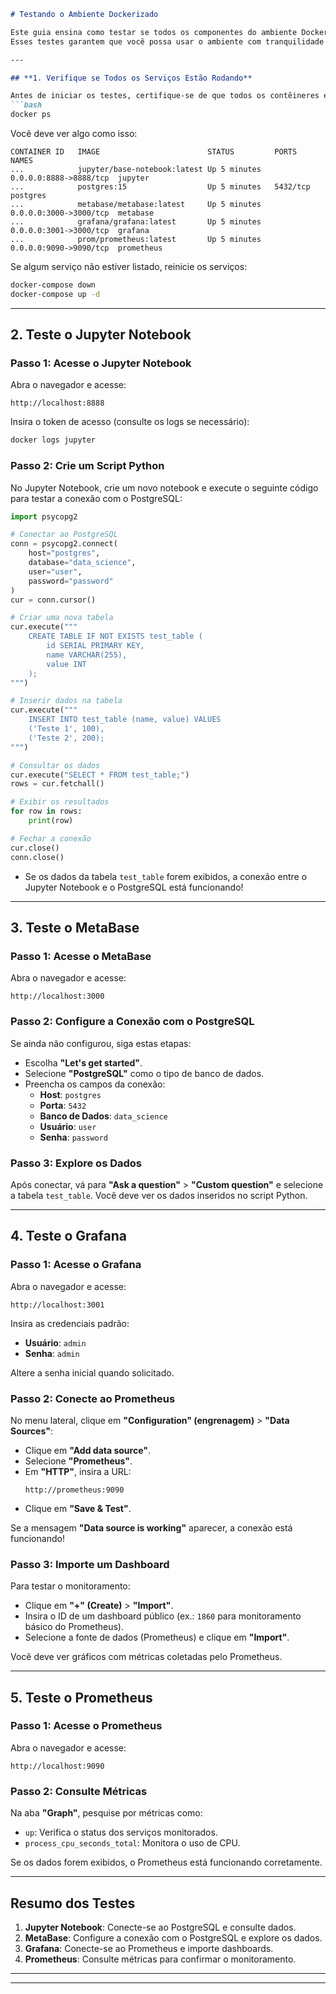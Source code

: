 

```markdown
# Testando o Ambiente Dockerizado

Este guia ensina como testar se todos os componentes do ambiente Dockerizado estão conectados e funcionando corretamente. 
Esses testes garantem que você possa usar o ambiente com tranquilidade para seus estudos e projetos.

---

## **1. Verifique se Todos os Serviços Estão Rodando**

Antes de iniciar os testes, certifique-se de que todos os contêineres estão ativos:
```bash
docker ps
```

Você deve ver algo como isso:
```
CONTAINER ID   IMAGE                        STATUS         PORTS                   NAMES
...            jupyter/base-notebook:latest Up 5 minutes   0.0.0.0:8888->8888/tcp  jupyter
...            postgres:15                  Up 5 minutes   5432/tcp                postgres
...            metabase/metabase:latest     Up 5 minutes   0.0.0.0:3000->3000/tcp  metabase
...            grafana/grafana:latest       Up 5 minutes   0.0.0.0:3001->3000/tcp  grafana
...            prom/prometheus:latest       Up 5 minutes   0.0.0.0:9090->9090/tcp  prometheus
```

Se algum serviço não estiver listado, reinicie os serviços:
```bash
docker-compose down
docker-compose up -d
```

---

## **2. Teste o Jupyter Notebook**

### **Passo 1: Acesse o Jupyter Notebook**
Abra o navegador e acesse:
```
http://localhost:8888
```

Insira o token de acesso (consulte os logs se necessário):
```bash
docker logs jupyter
```

### **Passo 2: Crie um Script Python**
No Jupyter Notebook, crie um novo notebook e execute o seguinte código para testar a conexão com o PostgreSQL:

```python
import psycopg2

# Conectar ao PostgreSQL
conn = psycopg2.connect(
    host="postgres",
    database="data_science",
    user="user",
    password="password"
)
cur = conn.cursor()

# Criar uma nova tabela
cur.execute("""
    CREATE TABLE IF NOT EXISTS test_table (
        id SERIAL PRIMARY KEY,
        name VARCHAR(255),
        value INT
    );
""")

# Inserir dados na tabela
cur.execute("""
    INSERT INTO test_table (name, value) VALUES
    ('Teste 1', 100),
    ('Teste 2', 200);
""")

# Consultar os dados
cur.execute("SELECT * FROM test_table;")
rows = cur.fetchall()

# Exibir os resultados
for row in rows:
    print(row)

# Fechar a conexão
cur.close()
conn.close()
```

- Se os dados da tabela `test_table` forem exibidos, a conexão entre o Jupyter Notebook e o PostgreSQL está funcionando!

---

## **3. Teste o MetaBase**

### **Passo 1: Acesse o MetaBase**
Abra o navegador e acesse:
```
http://localhost:3000
```

### **Passo 2: Configure a Conexão com o PostgreSQL**
Se ainda não configurou, siga estas etapas:
- Escolha **"Let's get started"**.
- Selecione **"PostgreSQL"** como o tipo de banco de dados.
- Preencha os campos da conexão:
  - **Host**: `postgres`
  - **Porta**: `5432`
  - **Banco de Dados**: `data_science`
  - **Usuário**: `user`
  - **Senha**: `password`

### **Passo 3: Explore os Dados**
Após conectar, vá para **"Ask a question"** > **"Custom question"** e selecione a tabela `test_table`. Você deve ver os dados inseridos no script Python.

---

## **4. Teste o Grafana**

### **Passo 1: Acesse o Grafana**
Abra o navegador e acesse:
```
http://localhost:3001
```

Insira as credenciais padrão:
- **Usuário**: `admin`
- **Senha**: `admin`

Altere a senha inicial quando solicitado.

### **Passo 2: Conecte ao Prometheus**
No menu lateral, clique em **"Configuration" (engrenagem)** > **"Data Sources"**:
- Clique em **"Add data source"**.
- Selecione **"Prometheus"**.
- Em **"HTTP"**, insira a URL:
  ```
  http://prometheus:9090
  ```
- Clique em **"Save & Test"**.

Se a mensagem **"Data source is working"** aparecer, a conexão está funcionando!

### **Passo 3: Importe um Dashboard**
Para testar o monitoramento:
- Clique em **"+" (Create)** > **"Import"**.
- Insira o ID de um dashboard público (ex.: `1860` para monitoramento básico do Prometheus).
- Selecione a fonte de dados (Prometheus) e clique em **"Import"**.

Você deve ver gráficos com métricas coletadas pelo Prometheus.

---

## **5. Teste o Prometheus**

### **Passo 1: Acesse o Prometheus**
Abra o navegador e acesse:
```
http://localhost:9090
```

### **Passo 2: Consulte Métricas**
Na aba **"Graph"**, pesquise por métricas como:
- `up`: Verifica o status dos serviços monitorados.
- `process_cpu_seconds_total`: Monitora o uso de CPU.

Se os dados forem exibidos, o Prometheus está funcionando corretamente.

---

## **Resumo dos Testes**

1. **Jupyter Notebook**: Conecte-se ao PostgreSQL e consulte dados.
2. **MetaBase**: Configure a conexão com o PostgreSQL e explore os dados.
3. **Grafana**: Conecte-se ao Prometheus e importe dashboards.
4. **Prometheus**: Consulte métricas para confirmar o monitoramento.

---
___
